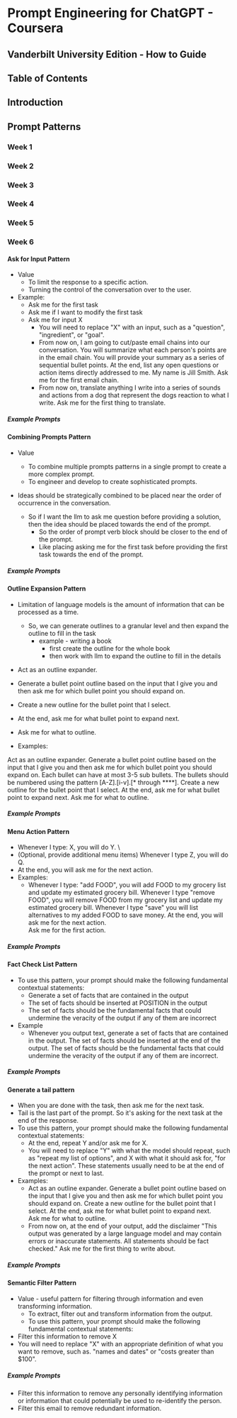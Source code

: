 # Prompt Engineering for ChatGPT - Coursera 
## Vanderbilt University Edition - How to Guide


## Table of Contents

## Introduction

## Prompt Patterns

### Week 1

### Week 2

### Week 3

### Week 4

### Week 5

### Week 6

#### Ask for Input Pattern
- Value 
  - To limit the response to a specific action.
  - Turning the control of the conversation over to the user.
- Example:
  - Ask me for the first task
  - Ask me if I want to modify the first task
  - Ask me for input X
    - You will need to replace "X" with an input, such as a "question", "ingredient", or "goal".
    - From now on, I am going to cut/paste email chains into our conversation. You will summarize what each person's points are in the email chain. You will provide your summary as a series of sequential bullet points. At the end, list any open questions or action items directly addressed to me. My name is Jill Smith. 
    Ask me for the first email chain.
    - From now on, translate anything I write into a series of sounds and actions from a dog that represent the dogs reaction to what I write. Ask me for the first thing to translate. 

##### Example Prompts

#### Combining Prompts Pattern
- Value
  - To combine multiple prompts patterns in a single prompt to create a more complex prompt.
  - To engineer and develop to create sophisticated prompts.
  
- Ideas should be strategically combined to be placed near the order of occurrence in the conversation.
  - So if I want the llm to ask me question before providing a solution, then the idea should be placed towards the end of the prompt.
    - So the order of prompt verb block should be closer to the end of the prompt.
    - Like placing asking me for the first task before providing the first       task towards the end of the prompt.

##### Example Prompts

#### Outline Expansion Pattern
- Limitation of language models is the amount of information that can be processed as a time.
    - So, we can generate outlines to a granular level and then expand the outline to fill in the task
      - example - writing a book
        - first create the outline for the whole book 
        - then work with llm to expand the outline to fill in the details

- Act as an outline expander. 
- Generate a bullet point outline based on the input that I give you and then ask me for which bullet point you should expand on. 
- Create a new outline for the bullet point that I select. 
- At the end, ask me for what bullet point to expand next.   
- Ask me for what to outline.

- Examples:

Act as an outline expander. Generate a bullet point outline based on the input that I give you and then ask me for which bullet point you should expand on. Each bullet can have at most 3-5 sub bullets. The bullets should be numbered using the pattern [A-Z].[i-v].[* through ****]. Create a new outline for the bullet point that I select.  At the end, ask me for what bullet point to expand next. Ask me for what to outline.

##### Example Prompts

#### Menu Action Pattern
- Whenever I type: X, you will do Y. \
- (Optional, provide additional menu items) Whenever I type Z, you will do Q. 
- At the end, you will ask me for the next action.
- Examples:
  - Whenever I type: "add FOOD", you will add FOOD to my grocery list and update my estimated grocery bill. Whenever I type "remove FOOD", you will remove FOOD from my grocery list and update my estimated grocery bill. Whenever I type "save" you will list alternatives to my added FOOD to save money. At the end, you will ask me for the next action.  
Ask me for the first action. 

##### Example Prompts

#### Fact Check List Pattern
- To use this pattern, your prompt should make the following fundamental contextual statements:
    - Generate a set of facts that are contained in the output 
    - The set of facts should be inserted at POSITION in the output 
    - The set of facts should be the fundamental facts that could undermine the veracity of the output if any of them are incorrect
- Example
  - Whenever you output text, generate a set of facts that are contained in the output. The set of facts should be inserted at the end of the output. The set of facts should be the fundamental facts that could undermine the veracity of the output if any of them are incorrect.

##### Example Prompts

#### Generate a tail pattern
- When you are done with the task, then ask me for the next task.
- Tail is the last part of the prompt. So it's asking for the next task at the end of the response.
- To use this pattern, your prompt should make the following fundamental contextual statements:
  - At the end, repeat Y and/or ask me for X.                   
  - You will need to replace "Y" with what the model should repeat, such as "repeat my list of options", and X with what it should ask for, "for the next action". These statements usually need to be at the end of the prompt or next to last.
- Examples:
  - Act as an outline expander. Generate a bullet point outline based on the input that I give you and then ask me for which bullet point you should expand on. Create a new outline for the bullet point that I select. At the end, ask me for what bullet point to expand next.   
Ask me for what to outline.
  - From now on, at the end of your output, add the disclaimer "This output was generated by a large language model and may contain errors or inaccurate statements. All statements should be fact checked." Ask me for the first thing to write about.
  
##### Example Prompts 

#### Semantic Filter Pattern
- Value - useful pattern for filtering through information and even transforming information.
  - To extract, filter out and transform information from the output.
  - To use this pattern, your prompt should make the following fundamental contextual statements:
- Filter this information to remove X
- You will need to replace "X" with an appropriate definition of what you want to remove, such as. "names and dates" or "costs greater than $100".

##### Example Prompts
- Filter this information to remove any personally identifying information or information that could potentially be used to re-identify the person. 
- Filter this email to remove redundant information.





















